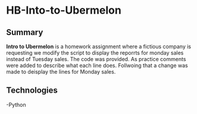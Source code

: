 # HB-Into-to-Ubermelon

## Summary

**Intro to Ubermelon** is a homework assignment where a fictious company is requesting we modify the script to display the reporrts for monday sales instead of Tuesday sales.
The code was provided. As practice comments were added to describe what each line does. Follwoing that a change was made to deisplay the lines for Monday sales.

## Technologies

-Python
